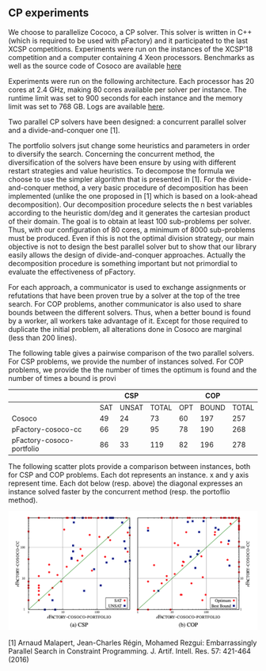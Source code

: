 ## CP experiments

We choose to parallelize Cococo, a CP solver.
This solver is written in C++ (which is required to be used
with pFactory) and it participated to the last XCSP
competitions.
Experiments were run on the instances of the XCSP'18 competition and a
computer containing 4 Xeon processors. Benchmarks as well
as the source code of Cosoco  are available [here](http://www.cril.univ-artois.fr/XCSP19)

Experiments were run on the following architecture.
Each processor has 20 cores at 2.4 GHz, making 80 cores
available per solver per instance.
The runtime limit was set to 900 seconds for each instance and the
memory limit was set to 768 GB.
Logs are available [here](https://www.dropbox.com/sh/omg2unnc27jx48j/AADqJXkbrDIeHGOsbr9pDEbna?dl=0).


Two parallel CP solvers have been designed: a concurrent parallel
solver and a divide-and-conquer one [1]. 

The portfolio solvers jsut change some heuristics and parameters in order to 
diversify the search. Concerning the concurrent method, the diversification of the solvers
have been ensure by using with different restart strategies and value
heuristics.
To decompose the formula we choose to use the simpler algorithm that is presented in [1]. 
For the divide-and-conquer method, a very basic procedure of
decomposition has been implemented (unlike the one proposed
in [1] which is based on a look-ahead decomposition).
Our decomposition procedure selects the n best variables according
to the heuristic dom/deg  and it generates the cartesian product of their domain.
The goal is to obtain at least 100 sub-problems per solver.
Thus, with our configuration of 80 cores, a minimum of 8000
sub-problems must be produced.
Even if this is not the optimal division strategy, our main objective
is not to design the best parallel solver but to show that our library
easily allows the design of divide-and-conquer approaches.
Actually the decomposition procedure is something important but not
primordial to evaluate the effectiveness of pFactory.


For each approach, a communicator is used to exchange assignments or
refutations that have been proven true by a solver at the top of the
tree search.
For COP problems, another communicator is also used to share bounds
between the different solvers.
Thus, when a better bound is found by a worker, all workers take
advantage of it.
Except for those required to duplicate the initial problem, all
alterations done in Cosoco are marginal (less than 200 lines).

The following table  gives a pairwise comparison of the two
parallel solvers. For CSP problems, we provide the number of instances solved.
For COP problems, we provide the the number of times the optimum is found and the number of times 
a bound is provi


|                  |     | CSP   |       |     | COP   |       |
|---------------------------|-----|-------|-------|-----|-------|-------|
|                     | SAT | UNSAT | TOTAL | OPT | BOUND | TOTAL |
| Cosoco                    | 49  | 24    | 73    | 60  | 197   | 257   |
| pFactory-cosoco-cc        | 66  | 29    | 95    | 78  | 190   | 268   |
| pFactory-cosoco-portfolio | 86  | 33    | 119   | 82  | 196   | 278   |


The following scatter plots provide a comparison between instances, both for CSP and COP problems.
Each dot represents an instance. x and y axis represent time. Each dot below (resp. above) the diagonal 
expresses an instance solved faster  by the concurrent method (resp. the portoflio method).
 
![scatter](scatterplot-cp.png "scatter plot") 


[1] Arnaud Malapert, Jean-Charles Régin, Mohamed Rezgui:
Embarrassingly Parallel Search in Constraint Programming. J. Artif. Intell. Res. 57: 421-464 (2016)